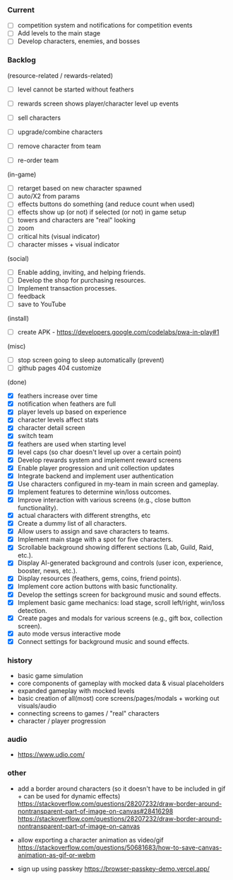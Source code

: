 ### Current

-   [ ] competition system and notifications for competition events
-   [ ] Add levels to the main stage
-   [ ] Develop characters, enemies, and bosses

### Backlog

(resource-related / rewards-related)

-   [ ] level cannot be started without feathers

-   [ ] rewards screen shows player/character level up events

-   [ ] sell characters

-   [ ] upgrade/combine characters
-   [ ] remove character from team
-   [ ] re-order team

(in-game)

-   [ ] retarget based on new character spawned
-   [ ] auto/X2 from params
-   [ ] effects buttons do something (and reduce count when used)
-   [ ] effects show up (or not) if selected (or not) in game setup
-   [ ] towers and characters are "real" looking
-   [ ] zoom
-   [ ] critical hits (visual indicator)
-   [ ] character misses + visual indicator

(social)

-   [ ] Enable adding, inviting, and helping friends.
-   [ ] Develop the shop for purchasing resources.
-   [ ] Implement transaction processes.
-   [ ] feedback
-   [ ] save to YouTube

(install)

-   [ ] create APK - https://developers.google.com/codelabs/pwa-in-play#1

(misc)

-   [ ] stop screen going to sleep automatically (prevent)
-   [ ] github pages 404 customize

(done)

-   [x] feathers increase over time
-   [x] notification when feathers are full
-   [x] player levels up based on experience
-   [x] character levels affect stats
-   [x] character detail screen
-   [x] switch team
-   [x] feathers are used when starting level
-   [x] level caps (so char doesn't level up over a certain point)
-   [x] Develop rewards system and implement reward screens
-   [x] Enable player progression and unit collection updates
-   [x] Integrate backend and implement user authentication
-   [x] Use characters configured in my-team in main screen and gameplay.
-   [x] Implement features to determine win/loss outcomes.
-   [x] Improve interaction with various screens (e.g., close button
        functionality).
-   [x] actual characters with different strengths, etc
-   [x] Create a dummy list of all characters.
-   [x] Allow users to assign and save characters to teams.
-   [x] Implement main stage with a spot for five characters.
-   [x] Scrollable background showing different sections (Lab, Guild, Raid,
        etc.).
-   [x] Display AI-generated background and controls (user icon, experience,
        booster, news, etc.).
-   [x] Display resources (feathers, gems, coins, friend points).
-   [x] Implement core action buttons with basic functionality.
-   [x] Develop the settings screen for background music and sound effects.
-   [x] Implement basic game mechanics: load stage, scroll left/right, win/loss
        detection.
-   [x] Create pages and modals for various screens (e.g., gift box, collection
        screen).
-   [x] auto mode versus interactive mode
-   [x] Connect settings for background music and sound effects.

### history

-   basic game simulation
-   core components of gameplay with mocked data & visual placeholders
-   expanded gameplay with mocked levels
-   basic creation of all(most) core screens/pages/modals + working out
    visuals/audio
-   connecting screens to games / "real" characters
-   character / player progression

### audio

-   https://www.udio.com/

### other

-   add a border around characters (so it doesn't have to be included in gif +
    can be used for dynamic effects)
    https://stackoverflow.com/questions/28207232/draw-border-around-nontransparent-part-of-image-on-canvas#28416298
    https://stackoverflow.com/questions/28207232/draw-border-around-nontransparent-part-of-image-on-canvas

-   allow exporting a character animation as video/gif
    https://stackoverflow.com/questions/50681683/how-to-save-canvas-animation-as-gif-or-webm

-   sign up using passkey https://browser-passkey-demo.vercel.app/
